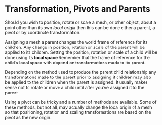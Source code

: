 # Transformation, Pivots and Parents
Should you wish to position, rotate or scale a mesh, or other object, about a point other than its own _local origin_ then this can be done either a parent, a pivot or by coordinate transformation.

Assigning a mesh a parent changes the world frame of reference for its children. Any change in position, rotation or scale of the parent will be applied to its children. Setting the position, rotation or scale of a child will be done using its **local space** Remember that the frame of reference for the child's local space with depend on transformations made to its parent.

Depending on the method used to produce the parent child relationship any transformations made to the parent prior to assigning it  children may also be applied to the children when the parent is assigned. It usually makes sense not to rotate or move a child until after you've assigned it to the parent.

Using a pivot can be tricky and a number of methods are available. Some of these methods, but not all, may actually change the local origin of a mesh so that positioning, rotation and scaling transformations are based on the pivot as the new origin.
